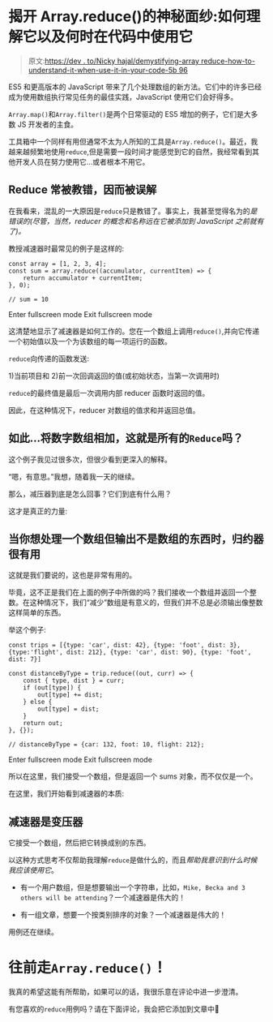# 揭开 Array.reduce()的神秘面纱:如何理解它以及何时在代码中使用它

> 原文:[https://dev . to/Nicky hajal/demystifying-array reduce-how-to-understand-it-when-use-it-in-your-code-5b 96](https://dev.to/nickyhajal/demystifying-arrayreduce-how-to-understand-it-and-when-to-use-it-in-your-code-5b96)

ES5 和更高版本的 JavaScript 带来了几个处理数组的新方法。它们中的许多已经成为使用数组执行常见任务的最佳实践，JavaScript 使用它们会好得多。

`Array.map()`和`Array.filter()`是两个日常驱动的 ES5 增加的例子，它们是大多数 JS 开发者的主食。

工具箱中一个同样有用但通常不太为人所知的工具是`Array.reduce()`。最近，我越来越频繁地使用`reduce`,但是需要一段时间才能感觉到它的自然，我经常看到其他开发人员在努力使用它...或者根本不用它。

## Reduce 常被教错，因而被误解

在我看来，混乱的一大原因是`reduce`只是教错了。事实上，我甚至觉得名为的*是错误的(尽管，当然，reducer 的概念和名称远在它被添加到 JavaScript 之前就有了)。*

教授减速器时最常见的例子是这样的:

```
const array = [1, 2, 3, 4];
const sum = array.reduce((accumulator, currentItem) => {
    return accumulator + currentItem;
}, 0);

// sum = 10 
```

Enter fullscreen mode Exit fullscreen mode

这清楚地显示了减速器是如何工作的。您在一个数组上调用`reduce()`,并向它传递一个初始值以及一个为该数组的每一项运行的函数。

`reduce`向传递的函数发送:

1)当前项目和
2)前一次回调返回的值(或初始状态，当第一次调用时)

`reduce`的最终值是最后一次调用内部 reducer 函数时返回的值。

因此，在这种情况下，reducer 对数组的值求和并返回总值。

## 如此...将数字数组相加，这就是所有的`Reduce`吗？

这个例子我见过很多次，但很少看到更深入的解释。

“嗯，有意思。”我想，随着我一天的继续。

那么，减压器到底是怎么回事？它们到底有什么用？

这才是真正的力量:

## 当你想处理一个数组**但输出不是数组**的东西时，归约器很有用

这就是我们要说的，这也是非常有用的。

毕竟，这不正是我们在上面的例子中所做的吗？我们接收一个数组并返回一个整数。在这种情况下，我们“减少”数组是有意义的，但我们并不总是必须输出像整数这样简单的东西。

举这个例子:

```
const trips = [{type: 'car', dist: 42}, {type: 'foot', dist: 3}, {type:'flight', dist: 212}, {type: 'car', dist: 90}, {type: 'foot', dist: 7}] 

const distanceByType = trip.reduce((out, curr) => {
    const { type, dist } = curr;
    if (out[type]) {
        out[type] += dist;
    } else {
        out[type] = dist;
    }
    return out;
}, {});

// distanceByType = {car: 132, foot: 10, flight: 212}; 
```

Enter fullscreen mode Exit fullscreen mode

所以在这里，我们接受一个数组，但是返回一个 sums 对象，而不仅仅是一个。

在这里，我们开始看到减速器的本质:

## 减速器是变压器

它接受一个数组，然后把它转换成别的东西。

以这种方式思考不仅帮助我理解`reduce`是做什么的，而且*帮助我意识到什么时候我应该使用它*。

*   有一个用户数组，但是想要输出一个字符串，比如，`Mike, Becka and 3 others will be attending`？一个减速器是伟大的！

*   有一组文章，想要一个按类别排序的对象？一个减速器是伟大的！

用例还在继续。

# 往前走`Array.reduce()`！

我真的希望这能有所帮助，如果可以的话，我很乐意在评论中进一步澄清。

有您喜欢的`reduce`用例吗？请在下面评论，我会把它添加到文章中🚀